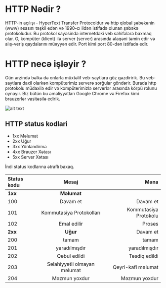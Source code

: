 # HTTP Nədir ?

<p>HTTP-in açılışı - HyperText Transfer Protocoldur və http qlobal şəbəkənin (www) əsasını təşkil edən və 1990-cı ildən istifadə olunan şəbəkə protokoludur. Bu protokol sayəsində internetdəki veb səhifələrə baxmaq olar. O, kompüter (klient) ilə server (server) arasında əlaqəni təmin edir və alış-veriş qaydalarını müəyyən edir. Port kimi port 80-dən istifadə edir.</p>

# HTTP necə işləyir ?
<p>Gün ərzində bəlkə də onlarla müxtəlif veb-saytlara göz gəzdiririk. Bu veb-saytlara daxil olarkən kompüterimiz serverə sorğular göndərir. Burada http protokolu müdaxilə edir və kompüterimizlə serverlər arasında körpü rolunu oynayır. Biz bütün bu əməliyyatları Google Chrome və Firefox kimi brauzerlər vasitəsilə edirik.



![alt text](https://miro.medium.com/max/853/1*MoxFEabKGx6NxlKoZ0lXJQ.png)
</p>

## HTTP status kodlari

* 1xx Məlumat
* 2xx Uğur
* 3xx Yönləndirmə
* 4xx Brauzer Xətası
* 5xx Server Xətası

<p>İndi status kodlarına ətraflı baxaq.</p>

| Status kodu | Mesaj | Məna|
| :---         |     :---:      |          ---: |
| **1xx**   | **Məlumat**    |    |
| 100    | Davam et      | Davam et     |
| 101    | Kommutasiya Protokolları      | Kommutasiya Protokolu     |
| 102    | Emal edilir      | Proses     |
| **2xx**    |**Uğur**     | Davam et     |
| 200    | tamam      | tamam    |
| 201    | yaradılmışdır      | yaradılmışdır    |
| 202    | Qəbul edildi      | Təsdiq edildi     |
| 203    | Səlahiyyətli olmayan məlumat     | Qeyri-kafi məlumat     |
| 204    | Məzmun yoxdur      | Məzmun yoxdur     |